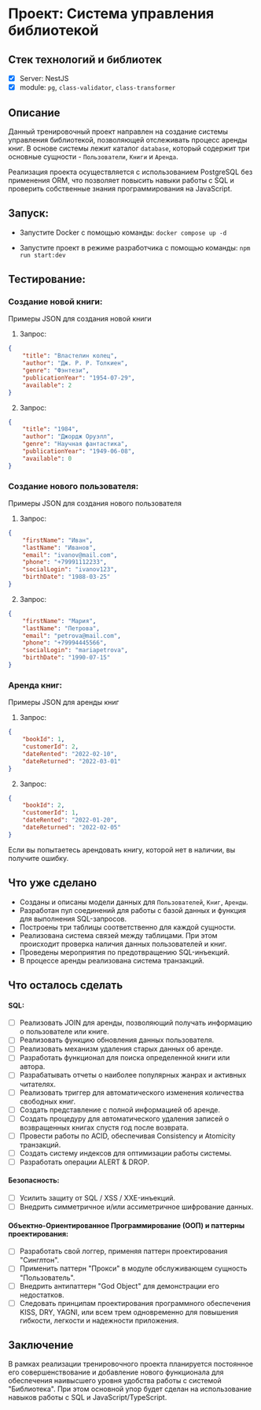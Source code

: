 # Проект: Система управления библиотекой

## Стек технологий и библиотек
- [X] Server: NestJS
- [X] module: `pg`, `class-validator`,  `class-transformer`
## Описание

Данный тренировочный проект направлен на создание системы управления библиотекой, позволяющей отслеживать процесс аренды книг. В основе системы лежит каталог `database`, который содержит три основные сущности - `Пользователи`, `Книги` и `Аренда`. 

Реализация проекта осуществляется с использованием PostgreSQL без применения ORM, что позволяет повысить навыки работы с SQL и проверить собственные знания программирования на JavaScript.

## Запуск:

- Запустите Docker с помощью команды: `docker compose up -d`

- Запустите проект в режиме разработчика с помощью команды: `npm run start:dev`

## Тестирование:

### Создание новой книги:

Примеры JSON для создания новой книги

1. Запрос:

```json
{
    "title": "Властелин колец",
    "author": "Дж. Р. Р. Толкиен",
    "genre": "Фэнтези",
    "publicationYear": "1954-07-29",
    "available": 2
}
```

2. Запрос:

```json
{
    "title": "1984",
    "author": "Джордж Оруэлл",
    "genre": "Научная фантастика",
    "publicationYear": "1949-06-08",
    "available": 0
}
```

### Создание нового пользователя:

Примеры JSON для создания нового пользователя

1. Запрос:

```json
{
    "firstName": "Иван",
    "lastName": "Иванов",
    "email": "ivanov@mail.com",
    "phone": "+79991112233",
    "socialLogin": "ivanov123",
    "birthDate": "1988-03-25"
}
```

2. Запрос:

```json
{
    "firstName": "Мария",
    "lastName": "Петрова",
    "email": "petrova@mail.com",
    "phone": "+79994445566",
    "socialLogin": "mariapetrova",
    "birthDate": "1990-07-15"
}
```

### Аренда книг:

Примеры JSON для аренды книг

1. Запрос:

```json
{
    "bookId": 1,
    "customerId": 2,
    "dateRented": "2022-02-10",
    "dateReturned": "2022-03-01"
}
```

2. Запрос:

```json
{
    "bookId": 2,
    "customerId": 1,
    "dateRented": "2022-01-20",
    "dateReturned": "2022-02-05"
}
```

Если вы попытаетесь арендовать книгу, которой нет в наличии, вы получите ошибку.

## Что уже сделано

- Созданы и описаны модели данных для `Пользователей`, `Книг`, `Аренды`.
- Разработан пул соединений для работы с базой данных и функция для выполнения SQL-запросов.
- Построены три таблицы соответственно для каждой сущности.
- Реализована система связей между таблицами. При этом происходит проверка наличия данных пользователей и книг.
- Проведены мероприятия по предотвращению SQL-инъекций.
- В процессе аренды реализована система транзакций.

## Что осталось сделать

#### SQL:
- [ ] Реализовать JOIN для аренды, позволяющий получать информацию о пользователе или книге.
- [ ] Реализовать функцию обновления данных пользователя.
- [ ] Реализовать механизм удаления старых данных об аренде.
- [ ] Разработать функционал для поиска определенной книги или автора.
- [ ] Разрабатывать отчеты о наиболее популярных жанрах и активных читателях.
- [ ] Реализовать триггер для автоматического изменения количества свободных книг.
- [ ] Создать представление с полной информацией об аренде.
- [ ] Создать процедуру для автоматического удаления записей о возвращенных книгах спустя год после возврата.
- [ ] Провести работы по ACID, обеспечивая Consistency и Atomicity транзакций.
- [ ] Создать систему индексов для оптимизации работы системы.
- [ ] Разработать операции ALERT & DROP.

#### Безопасность:
- [ ] Усилить защиту от SQL / XSS / XXE-инъекций.
- [ ] Внедрить симметричное и/или ассиметричное шифрование данных.

#### Объектно-Ориентированное Программирование (ООП) и паттерны проектирования:
- [ ] Разработать свой логгер, применяя паттерн проектирования "Синглтон".
- [ ] Применить паттерн "Прокси" в модуле обслуживающем сущность "Пользователь".
- [ ] Внедрить антипаттерн "God Object" для демонстрации его недостатков.
- [ ] Следовать принципам проектирования программного обеспечения KISS, DRY, YAGNI, или всем трем одновременно для повышения гибкости, легкости и надежности приложения.

## Заключение

В рамках реализации тренировочного проекта планируется постоянное его совершенствование и добавление нового функционала для обеспечения наивысшего уровня удобства работы с системой "Библиотека". При этом основной упор будет сделан на использование навыков работы с SQL и JavaScript/TypeScript.
